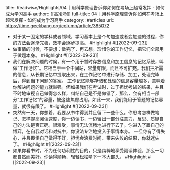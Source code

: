 title:: Readwise/Highlights/04｜用科学原理告诉你如何在考场上超常发挥 - 如何成为学习高手
author:: [[高冷冷]]
full-title:: 04｜用科学原理告诉你如何在考场上超常发挥 - 如何成为学习高手
category:: #articles
url:: https://time.geekbang.org/column/article/385072
- 对于某一固定的学科或者领域，学习基本上是个匀加速或者变加速的过程，你的方法会逐渐完善，效率会逐步提高。 #Highlight #[[2022-09-23]]
- 做事情的时候，不要想；做完了，再去想。珍惜你的工作记忆，把它们全部用于做题本身。 #Highlight #[[2022-09-23]]
- 我们在解决问题的时候，有一个用于暂时存放信息和加工信息的记忆系统，叫做“工作记忆”。它相当于一个中间站，容量有限，而且不可扩充。我们把所需的信息，从长期记忆中提取出来，在工作记忆中进行存储、加工，处理完毕后，得到当下问题的答案。
  工作记忆能够存储和处理的信息容量越多，意味着你解决问题的能力就越强。但如果我们在考试时，过于担忧考试的结果，并且不时地审视自己做得怎么样，纠结自己是不是做错了，那么，会有相当一部分“工作记忆”的容量，被这些焦虑占用。如此一来，我们能用于答题的记忆容量，就很有限了。 #Highlight #[[2022-09-23]]
- 突然有一天，你想着，我要从书中得到并且留下一些什么。你思考怎样做笔记、怎样提高阅读速度，你一边读书，一边留出一部分注意力，反思、质疑自己的方法是否正确。很难受，事情无法流畅地进行下去了。你进入了跟自己的博弈，在自我对话和对抗中，你没法专注地投入于事情本身。
  一旦你有了得失心，并且畏惧自己做得不好，担忧会浪费时间、带来失败的结果，你就迷失了。 #Highlight #[[2022-09-23]]
- 如果你看书时，不为任何功利性的目的，只是纯粹地享受阅读体验，那么一切都自然而美好。你读得顺畅，轻轻松松啃下一本大部头。 #Highlight #[[2022-09-23]]